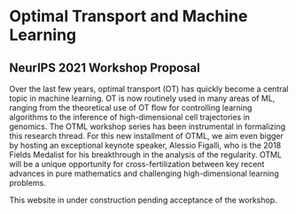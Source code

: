 # Optimal Transport and Machine Learning 
## NeurIPS 2021 Workshop Proposal


Over the last few years, optimal transport (OT) has quickly become a central topic in machine learning. 
OT is now routinely used in many areas of ML, ranging from the theoretical use of OT flow for controlling learning algorithms to the inference of high-dimensional cell trajectories in genomics. 
The OTML workshop series has been instrumental in formalizing this research thread.
For this new installment of OTML, we aim even bigger by hosting an exceptional
keynote speaker, Alessio Figalli, who is the 2018 Fields Medalist for his
breakthrough in the analysis of the regularity.
OTML will be a unique opportunity for cross-fertilization between key recent
advances in pure mathematics and challenging high-dimensional learning problems.


This website in under construction pending acceptance of the workshop.

